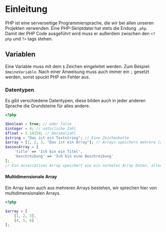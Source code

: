 # Einleitung

PHP ist eine serverseitige Programmiersprache, die wir bei allen unseren Projekten verwenden. Eine PHP-Skriptdatei hat stets die Endung `.php`.  
Damit der PHP Code ausgeführt wird muss er außerdem zwischen den `<?php` und `?>` tags stehen.  

## Variablen
Eine Variable muss mit dem `$` Zeichen eingeleitet werden. Zum Bespiel: `$meineVariable`. Nach einer Anweisung muss auch immer ein `;` gesetzt werden, sonst spuckt PHP ein Fehler aus.  
### Datentypen
Es gibt verschiedene Datentypen, diese bilden auch in jeder anderen Sprache die Grundsteine für alles andere.
```php
<?php

$boolean = true; // oder false
$integer = 4; // natürliche Zahl
$float = 3.14159; // Dezimalzahl
$string = "Das ist ein Textstring"; // Eine Zeichenkette
$array = [1, 2, 3, "Das ist ein Array"]; // Arrays speichern mehrere (auch verschiedene) Daten in einer Variablen.
$assocArray = [
    'title' => 'Ich bin ein Titel',
    'beschreibung' => 'Ich bin eine Beschreibung'
];
// Ein assoziatives Array speichert wie ein normales Array Daten, allerdings kam man sie mit einem sogennanten Key aufrufen.
```
#### Multidimensionale Array
Ein Array kann auch aus mehreren Arrays bestehen, wir sprechen hier von multidimensionalen Arrays.
```php
<?php

$array = [
    [1, 2, 3],
    [4, 5, 6]
];
```
